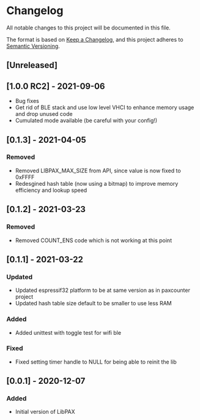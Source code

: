 # Changelog
All notable changes to this project will be documented in this file.

The format is based on [Keep a Changelog](https://keepachangelog.com/en/1.0.0/),
and this project adheres to [Semantic Versioning](https://semver.org/spec/v2.0.0.html).

## [Unreleased]
## [1.0.0 RC2] - 2021-09-06
- Bug fixes
- Get rid of BLE stack and use low level VHCI to enhance memory usage and drop unused code
- Cumulated mode available (be careful with your config!)

## [0.1.3] - 2021-04-05
### Removed
- Removed LIBPAX_MAX_SIZE from API, since value is now fixed to 0xFFFF
- Redesgined hash table (now using a bitmap) to improve memory efficiency and lookup speed

## [0.1.2] - 2021-03-23
### Removed
- Removed COUNT_ENS code which is not working at this point

## [0.1.1] - 2021-03-22
### Updated
- Updated espressif32 platform to be at same version as in paxcounter project
- Updated hash table size default to be smaller to use less RAM
### Added
- Added unittest with toggle test for wifi ble
### Fixed
- Fixed setting timer handle to NULL for being able to reinit the lib

## [0.0.1] - 2020-12-07
### Added
- Initial version of LibPAX
